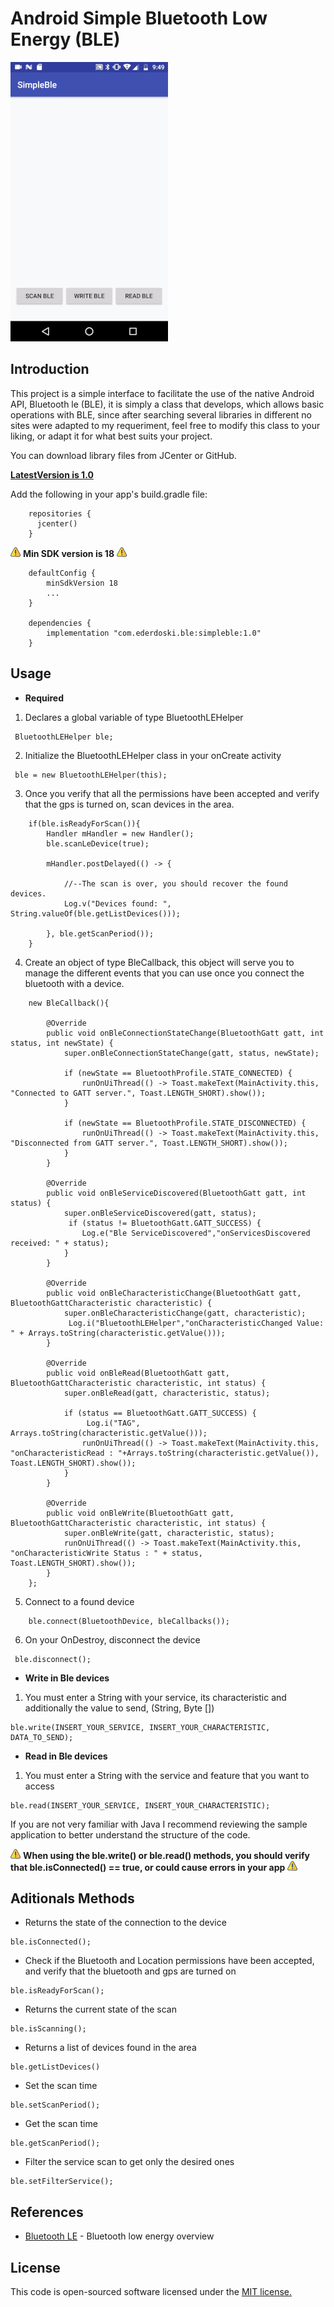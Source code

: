 # Android Simple Bluetooth Low Energy (BLE)

![Example](img/simpleblee.gif)

## Introduction

This project is a simple interface to facilitate the use of the native Android API, Bluetooth le (BLE), it is simply a class that develops, which allows basic operations with BLE, since after searching several libraries in different no sites were adapted to my requeriment, feel free to modify this class to your liking, or adapt it for what best suits your project.

You can download library files from JCenter or GitHub.

**[LatestVersion is 1.0](https://bintray.com/ederdoski/Maven/simple-ble)**

Add the following in your app's build.gradle file:

```
	repositories {
	  jcenter()
	}
```
![Warning](img/warning.png) **Min SDK version is 18** ![Warning](img/warning.png)
```
	defaultConfig {
	    minSdkVersion 18
	    ...
	}

	dependencies {
	    implementation "com.ederdoski.ble:simpleble:1.0"
	}
```


## Usage

* **Required**

1) Declares a global variable of type BluetoothLEHelper

```
 BluetoothLEHelper ble;
```

2) Initialize the BluetoothLEHelper class in your onCreate activity

```
 ble = new BluetoothLEHelper(this);
```

3) Once you verify that all the permissions have been accepted and verify that the gps is turned on, scan devices in the area.
```
	if(ble.isReadyForScan()){
		Handler mHandler = new Handler();
		ble.scanLeDevice(true);

		mHandler.postDelayed(() -> {

			//--The scan is over, you should recover the found devices.
			Log.v("Devices found: ", String.valueOf(ble.getListDevices()));

		}, ble.getScanPeriod());
	}
```

4) Create an object of type BleCallback, this object will serve you to manage the different events that you can use once you connect the bluetooth with a device.

```
	new BleCallback(){

        @Override
        public void onBleConnectionStateChange(BluetoothGatt gatt, int status, int newState) {
            super.onBleConnectionStateChange(gatt, status, newState);

            if (newState == BluetoothProfile.STATE_CONNECTED) {
                runOnUiThread(() -> Toast.makeText(MainActivity.this, "Connected to GATT server.", Toast.LENGTH_SHORT).show());
            }

            if (newState == BluetoothProfile.STATE_DISCONNECTED) {
                runOnUiThread(() -> Toast.makeText(MainActivity.this, "Disconnected from GATT server.", Toast.LENGTH_SHORT).show());
            }
        }

        @Override
        public void onBleServiceDiscovered(BluetoothGatt gatt, int status) {
            super.onBleServiceDiscovered(gatt, status);
             if (status != BluetoothGatt.GATT_SUCCESS) {
                Log.e("Ble ServiceDiscovered","onServicesDiscovered received: " + status);
            }
        }

        @Override
        public void onBleCharacteristicChange(BluetoothGatt gatt, BluetoothGattCharacteristic characteristic) {
            super.onBleCharacteristicChange(gatt, characteristic);
             Log.i("BluetoothLEHelper","onCharacteristicChanged Value: " + Arrays.toString(characteristic.getValue()));
        }

        @Override
        public void onBleRead(BluetoothGatt gatt, BluetoothGattCharacteristic characteristic, int status) {
            super.onBleRead(gatt, characteristic, status);

            if (status == BluetoothGatt.GATT_SUCCESS) {
                 Log.i("TAG", Arrays.toString(characteristic.getValue()));
                runOnUiThread(() -> Toast.makeText(MainActivity.this, "onCharacteristicRead : "+Arrays.toString(characteristic.getValue()), Toast.LENGTH_SHORT).show());
            }
        }

        @Override
        public void onBleWrite(BluetoothGatt gatt, BluetoothGattCharacteristic characteristic, int status) {
            super.onBleWrite(gatt, characteristic, status);
            runOnUiThread(() -> Toast.makeText(MainActivity.this, "onCharacteristicWrite Status : " + status, Toast.LENGTH_SHORT).show());
        }
    };
```

5) Connect to a found device
```
	ble.connect(BluetoothDevice, bleCallbacks());
```

6) On your OnDestroy, disconnect the device
```
 ble.disconnect();
```

* **Write in Ble devices**

1) You must enter a String with your service, its characteristic and additionally the value to send, (String, Byte [])

```
ble.write(INSERT_YOUR_SERVICE, INSERT_YOUR_CHARACTERISTIC, DATA_TO_SEND);
```

* **Read in Ble devices**

1) You must enter a String with the service and feature that you want to access

```
ble.read(INSERT_YOUR_SERVICE, INSERT_YOUR_CHARACTERISTIC);
```

If you are not very familiar with Java I recommend reviewing the sample application to better understand the structure of the code.

![Warning](img/warning.png) **When using the ble.write() or ble.read() methods, you should verify that ble.isConnected() == true, or could cause errors in your app** ![Warning](img/warning.png)


## Aditionals Methods

* Returns the state of the connection to the device
```
ble.isConnected();
```
* Check if the Bluetooth and Location permissions have been accepted, and verify that the bluetooth and gps are turned on
```
ble.isReadyForScan();
```
* Returns the current state of the scan
```
ble.isScanning();
```
* Returns a list of devices found in the area
```
ble.getListDevices()
```
* Set the scan time
```
ble.setScanPeriod();
```
* Get the scan time
```
ble.getScanPeriod();
```
* Filter the service scan to get only the desired ones
```
ble.setFilterService();
```

## References

* [Bluetooth LE](https://developer.android.com/guide/topics/connectivity/bluetooth-le) - Bluetooth low energy overview

## License

This code is open-sourced software licensed under the [MIT license.](https://opensource.org/licenses/MIT)

